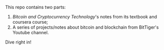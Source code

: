 This repo contains two parts:  

1. *Bitcoin and Cryptocurrency Technology*'s notes from its textbook and coursera course; 
2. A series of projects/notes about bitcoin and blockchain from BitTiger's Youtube channel.  



Dive right in!

